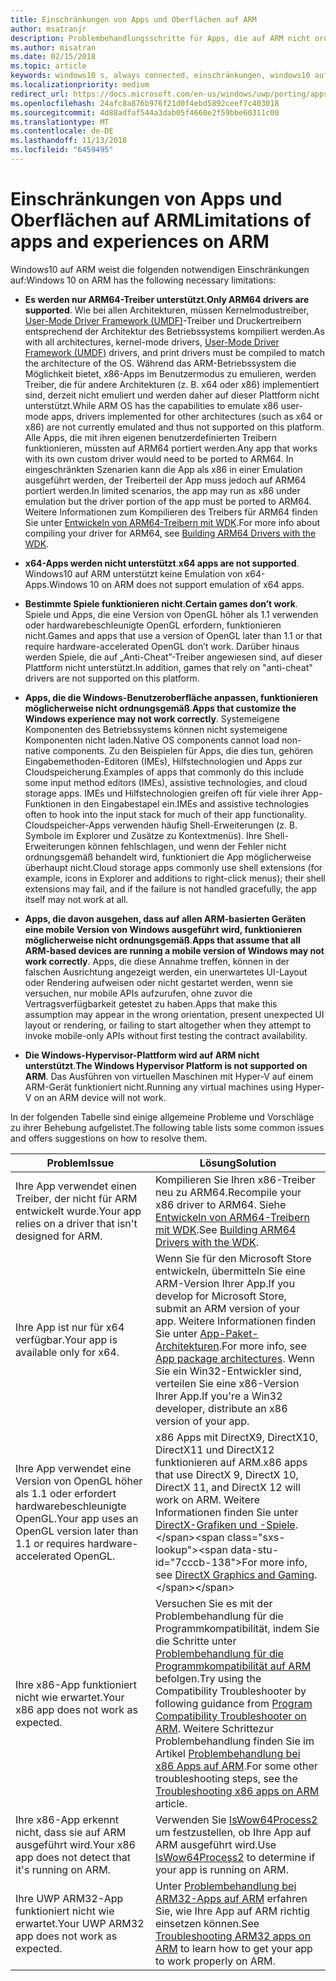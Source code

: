 ```yaml
---
title: Einschränkungen von Apps und Oberflächen auf ARM
author: msatranjr
description: Problembehandlungsschritte für Apps, die auf ARM nicht ordnungsgemäß funktionieren.
ms.author: misatran
ms.date: 02/15/2018
ms.topic: article
keywords: windows10 s, always connected, einschränkungen, windows10 auf ARM
ms.localizationpriority: medium
redirect_url: https://docs.microsoft.com/en-us/windows/uwp/porting/apps-on-arm-troubleshooting-x86
ms.openlocfilehash: 24afc8a876b976f21d0f4ebd5892ceef7c403018
ms.sourcegitcommit: 4d88adfaf544a3dab05f4660e2f59bbe60311c00
ms.translationtype: MT
ms.contentlocale: de-DE
ms.lasthandoff: 11/13/2018
ms.locfileid: "6459495"
---
```

# <a name="limitations-of-apps-and-experiences-on-arm"></a><span data-ttu-id="7cccb-104">Einschränkungen von Apps und Oberflächen auf ARM</span><span class="sxs-lookup"><span data-stu-id="7cccb-104">Limitations of apps and experiences on ARM</span></span>
<span data-ttu-id="7cccb-105">Windows10 auf ARM weist die folgenden notwendigen Einschränkungen auf:</span><span class="sxs-lookup"><span data-stu-id="7cccb-105">Windows 10 on ARM has the following necessary limitations:</span></span>

- <span data-ttu-id="7cccb-106">**Es werden nur ARM64-Treiber unterstützt**.</span><span class="sxs-lookup"><span data-stu-id="7cccb-106">**Only ARM64 drivers are supported**.</span></span> <span data-ttu-id="7cccb-107">Wie bei allen Architekturen, müssen Kernelmodustreiber, [User-Mode Driver Framework (UMDF)](https://docs.microsoft.com/en-us/windows-hardware/drivers/wdf/overview-of-the-umdf)-Treiber und Druckertreibern entsprechend der Architektur des Betriebssystems kompiliert werden.</span><span class="sxs-lookup"><span data-stu-id="7cccb-107">As with all architectures, kernel-mode drivers, [User-Mode Driver Framework (UMDF)](https://docs.microsoft.com/en-us/windows-hardware/drivers/wdf/overview-of-the-umdf) drivers, and print drivers must be compiled to match the architecture of the OS.</span></span> <span data-ttu-id="7cccb-108">Während das ARM-Betriebssystem die Möglichkeit bietet, x86-Apps im Benutzermodus zu emulieren, werden Treiber, die für andere Architekturen (z. B. x64 oder x86) implementiert sind, derzeit nicht emuliert und werden daher auf dieser Plattform nicht unterstützt.</span><span class="sxs-lookup"><span data-stu-id="7cccb-108">While ARM OS has the capabilities to emulate x86 user-mode apps, drivers implemented for other architectures (such as x64 or x86) are not currently emulated and thus not supported on this platform.</span></span> <span data-ttu-id="7cccb-109">Alle Apps, die mit ihren eigenen benutzerdefinierten Treibern funktionieren, müssten auf ARM64 portiert werden.</span><span class="sxs-lookup"><span data-stu-id="7cccb-109">Any app that works with its own custom driver would need to be ported to ARM64.</span></span> <span data-ttu-id="7cccb-110">In eingeschränkten Szenarien kann die App als x86 in einer Emulation ausgeführt werden, der Treiberteil der App muss jedoch auf ARM64 portiert werden.</span><span class="sxs-lookup"><span data-stu-id="7cccb-110">In limited scenarios, the app may run as x86 under emulation but the driver portion of the app must be ported to ARM64.</span></span> <span data-ttu-id="7cccb-111">Weitere Informationen zum Kompilieren des Treibers für ARM64 finden Sie unter [Entwickeln von ARM64-Treibern mit WDK](https://review.docs.microsoft.com/en-us/windows-hardware/drivers/develop/building-arm64-drivers?branch=rs4-arm64).</span><span class="sxs-lookup"><span data-stu-id="7cccb-111">For more info about compiling your driver for ARM64, see [Building ARM64 Drivers with the WDK](https://review.docs.microsoft.com/en-us/windows-hardware/drivers/develop/building-arm64-drivers?branch=rs4-arm64).</span></span>

- <span data-ttu-id="7cccb-112">**x64-Apps werden nicht unterstützt**.</span><span class="sxs-lookup"><span data-stu-id="7cccb-112">**x64 apps are not supported**.</span></span> <span data-ttu-id="7cccb-113">Windows10 auf ARM unterstützt keine Emulation von x64-Apps.</span><span class="sxs-lookup"><span data-stu-id="7cccb-113">Windows 10 on ARM does not support emulation of x64 apps.</span></span>

- <span data-ttu-id="7cccb-114">**Bestimmte Spiele funktionieren nicht**.</span><span class="sxs-lookup"><span data-stu-id="7cccb-114">**Certain games don’t work**.</span></span> <span data-ttu-id="7cccb-115">Spiele und Apps, die eine Version von OpenGL höher als 1.1 verwenden oder hardwarebeschleunigte OpenGL erfordern, funktionieren nicht.</span><span class="sxs-lookup"><span data-stu-id="7cccb-115">Games and apps that use a version of OpenGL later than 1.1 or that require hardware-accelerated OpenGL don’t work.</span></span> <span data-ttu-id="7cccb-116">Darüber hinaus werden Spiele, die auf „Anti-Cheat”-Treiber angewiesen sind, auf dieser Plattform nicht unterstützt.</span><span class="sxs-lookup"><span data-stu-id="7cccb-116">In addition, games that rely on "anti-cheat" drivers are not supported on this platform.</span></span>

- <span data-ttu-id="7cccb-117">**Apps, die die Windows-Benutzeroberfläche anpassen, funktionieren möglicherweise nicht ordnungsgemäß**.</span><span class="sxs-lookup"><span data-stu-id="7cccb-117">**Apps that customize the Windows experience may not work correctly**.</span></span> <span data-ttu-id="7cccb-118">Systemeigene Komponenten des Betriebssystems können nicht systemeigene Komponenten nicht laden.</span><span class="sxs-lookup"><span data-stu-id="7cccb-118">Native OS components cannot load non-native components.</span></span> <span data-ttu-id="7cccb-119">Zu den Beispielen für Apps, die dies tun, gehören Eingabemethoden-Editoren (IMEs), Hilfstechnologien und Apps zur Cloudspeicherung.</span><span class="sxs-lookup"><span data-stu-id="7cccb-119">Examples of apps that commonly do this include some input method editors (IMEs), assistive technologies, and cloud storage apps.</span></span> <span data-ttu-id="7cccb-120">IMEs und Hilfstechnologien greifen oft für viele ihrer App-Funktionen in den Eingabestapel ein.</span><span class="sxs-lookup"><span data-stu-id="7cccb-120">IMEs and assistive technologies often to hook into the input stack for much of their app functionality.</span></span> <span data-ttu-id="7cccb-121">Cloudspeicher-Apps verwenden häufig Shell-Erweiterungen (z. B. Symbole im Explorer und Zusätze zu Kontextmenüs). Ihre Shell-Erweiterungen können fehlschlagen, und wenn der Fehler nicht ordnungsgemäß behandelt wird, funktioniert die App möglicherweise überhaupt nicht.</span><span class="sxs-lookup"><span data-stu-id="7cccb-121">Cloud storage apps commonly use shell extensions (for example, icons in Explorer and additions to right-click menus); their shell extensions may fail, and if the failure is not handled gracefully, the app itself may not work at all.</span></span>

- <span data-ttu-id="7cccb-122">**Apps, die davon ausgehen, dass auf allen ARM-basierten Geräten eine mobile Version von Windows ausgeführt wird, funktionieren möglicherweise nicht ordnungsgemäß**.</span><span class="sxs-lookup"><span data-stu-id="7cccb-122">**Apps that assume that all ARM-based devices are running a mobile version of Windows may not work correctly**.</span></span> <span data-ttu-id="7cccb-123">Apps, die diese Annahme treffen, können in der falschen Ausrichtung angezeigt werden, ein unerwartetes UI-Layout oder Rendering aufweisen oder nicht gestartet werden, wenn sie versuchen, nur mobile APIs aufzurufen, ohne zuvor die Vertragsverfügbarkeit getestet zu haben.</span><span class="sxs-lookup"><span data-stu-id="7cccb-123">Apps that make this assumption may appear in the wrong orientation, present unexpected UI layout or rendering, or failing to start altogether when they attempt to invoke mobile-only APIs without first testing the contract availability.</span></span>

- <span data-ttu-id="7cccb-124">**Die Windows-Hypervisor-Plattform wird auf ARM nicht unterstützt**.</span><span class="sxs-lookup"><span data-stu-id="7cccb-124">**The Windows Hypervisor Platform is not supported on ARM**.</span></span> <span data-ttu-id="7cccb-125">Das Ausführen von virtuellen Maschinen mit Hyper-V auf einem ARM-Gerät funktioniert nicht.</span><span class="sxs-lookup"><span data-stu-id="7cccb-125">Running any virtual machines using Hyper-V on an ARM device will not work.</span></span>

<span data-ttu-id="7cccb-126">In der folgenden Tabelle sind einige allgemeine Probleme und Vorschläge zu ihrer Behebung aufgelistet.</span><span class="sxs-lookup"><span data-stu-id="7cccb-126">The following table lists some common issues and offers suggestions on how to resolve them.</span></span>

|<span data-ttu-id="7cccb-127">Problem</span><span class="sxs-lookup"><span data-stu-id="7cccb-127">Issue</span></span>|<span data-ttu-id="7cccb-128">Lösung</span><span class="sxs-lookup"><span data-stu-id="7cccb-128">Solution</span></span>|
|-----|--------|
| <span data-ttu-id="7cccb-129">Ihre App verwendet einen Treiber, der nicht für ARM entwickelt wurde.</span><span class="sxs-lookup"><span data-stu-id="7cccb-129">Your app relies on a driver that isn't designed for ARM.</span></span> | <span data-ttu-id="7cccb-130">Kompilieren Sie Ihren x86-Treiber neu zu ARM64.</span><span class="sxs-lookup"><span data-stu-id="7cccb-130">Recompile your x86 driver to ARM64.</span></span> <span data-ttu-id="7cccb-131">Siehe [Entwickeln von ARM64-Treibern mit WDK](https://docs.microsoft.com/en-us/windows-hardware/drivers/develop/building-arm64-drivers).</span><span class="sxs-lookup"><span data-stu-id="7cccb-131">See [Building ARM64 Drivers with the WDK](https://docs.microsoft.com/en-us/windows-hardware/drivers/develop/building-arm64-drivers).</span></span> |
| <span data-ttu-id="7cccb-132">Ihre App ist nur für x64 verfügbar.</span><span class="sxs-lookup"><span data-stu-id="7cccb-132">Your app is available only for x64.</span></span> | <span data-ttu-id="7cccb-133">Wenn Sie für den Microsoft Store entwickeln, übermitteln Sie eine ARM-Version Ihrer App.</span><span class="sxs-lookup"><span data-stu-id="7cccb-133">If you develop for Microsoft Store, submit an ARM version of your app.</span></span> <span data-ttu-id="7cccb-134">Weitere Informationen finden Sie unter [App-Paket-Architekturen](../packaging/device-architecture.md).</span><span class="sxs-lookup"><span data-stu-id="7cccb-134">For more info, see [App package architectures](../packaging/device-architecture.md).</span></span> <span data-ttu-id="7cccb-135">Wenn Sie ein Win32-Entwickler sind, verteilen Sie eine x86-Version Ihrer App.</span><span class="sxs-lookup"><span data-stu-id="7cccb-135">If you're a Win32 developer, distribute an x86 version of your app.</span></span> |
| <span data-ttu-id="7cccb-136">Ihre App verwendet eine Version von OpenGL höher als 1.1 oder erfordert hardwarebeschleunigte OpenGL.</span><span class="sxs-lookup"><span data-stu-id="7cccb-136">Your app uses an OpenGL version later than 1.1 or requires hardware-accelerated OpenGL.</span></span> | <span data-ttu-id="7cccb-137">x86 Apps mit DirectX9, DirectX10, DirectX11 und DirectX12 funktionieren auf ARM.</span><span class="sxs-lookup"><span data-stu-id="7cccb-137">x86 apps that use DirectX 9, DirectX 10, DirectX 11, and DirectX 12 will work on ARM.</span></span> <span data-ttu-id="7cccb-138">Weitere Informationen finden Sie unter [DirectX-Grafiken und -Spiele](https://msdn.microsoft.com/en-us/library/windows/desktop/ee663274(v=vs.85).aspx).</span><span class="sxs-lookup"><span data-stu-id="7cccb-138">For more info, see [DirectX Graphics and Gaming](https://msdn.microsoft.com/en-us/library/windows/desktop/ee663274(v=vs.85).aspx).</span></span> |
| <span data-ttu-id="7cccb-139">Ihre x86-App funktioniert nicht wie erwartet.</span><span class="sxs-lookup"><span data-stu-id="7cccb-139">Your x86 app does not work as expected.</span></span> | <span data-ttu-id="7cccb-140">Versuchen Sie es mit der Problembehandlung für die Programmkompatibilität, indem Sie die Schritte unter [Problembehandlung für die Programmkompatibilität auf ARM](apps-on-arm-program-compat-troubleshooter.md) befolgen.</span><span class="sxs-lookup"><span data-stu-id="7cccb-140">Try using the Compatibility Troubleshooter by following guidance from [Program Compatibility Troubleshooter on ARM](apps-on-arm-program-compat-troubleshooter.md).</span></span> <span data-ttu-id="7cccb-141">Weitere Schrittezur Problembehandlung finden Sie im Artikel [Problembehandlung bei x86 Apps auf ARM](apps-on-arm-troubleshooting-x86.md).</span><span class="sxs-lookup"><span data-stu-id="7cccb-141">For some other troubleshooting steps, see the [Troubleshooting x86 apps on ARM](apps-on-arm-troubleshooting-x86.md) article.</span></span> |
| <span data-ttu-id="7cccb-142">Ihre x86-App erkennt nicht, dass sie auf ARM ausgeführt wird.</span><span class="sxs-lookup"><span data-stu-id="7cccb-142">Your x86 app does not detect that it's running on ARM.</span></span> | <span data-ttu-id="7cccb-143">Verwenden Sie [IsWow64Process2](https://msdn.microsoft.com/en-us/library/windows/desktop/mt804318(v=vs.85).aspx) um festzustellen, ob Ihre App auf ARM ausgeführt wird.</span><span class="sxs-lookup"><span data-stu-id="7cccb-143">Use [IsWow64Process2](https://msdn.microsoft.com/en-us/library/windows/desktop/mt804318(v=vs.85).aspx) to determine if your app is running on ARM.</span></span> |
| <span data-ttu-id="7cccb-144">Ihre UWP ARM32-App funktioniert nicht wie erwartet.</span><span class="sxs-lookup"><span data-stu-id="7cccb-144">Your UWP ARM32 app does not work as expected.</span></span> | <span data-ttu-id="7cccb-145">Unter [Problembehandlung bei ARM32-Apps auf ARM](apps-on-arm-troubleshooting-arm32.md) erfahren Sie, wie Ihre App auf ARM richtig einsetzen können.</span><span class="sxs-lookup"><span data-stu-id="7cccb-145">See [Troubleshooting ARM32 apps on ARM](apps-on-arm-troubleshooting-arm32.md) to learn how to get your app to work properly on ARM.</span></span> |
